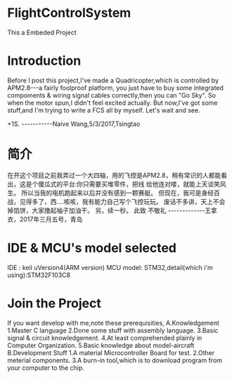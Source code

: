 # FlightControlSystem
This a Embeded Project
# Introduction
Before I post this project,I've made a Quadricopter,which is controlled by APM2.8---a fairly foolproof platform,
you just have to buy some integrated compoments & wiring signal cables correctly,then you can "Go Sky".
So when the motor spun,I didn't feel excited actually.
But now,I've got some stuff,and I'm trying to write a FCS all by myself.
Let's wait and see.

+1S.
              -----------Naive Wang,5/3/2017,Tsingtao
# 简介
在开这个项目之前我弄过一个大四轴，用的飞控是APM2.8，稍有常识的人都能看出，这是个傻瓜式的平台:你只需要买堆零件，把线
给他连对喽，就能上天谈笑风生。
所以当我的电机跑起来以后并没有感到一颗赛艇。
但现在，我可是身经百战，见得多了，西....咳咳，我有能力自己写个飞控玩玩。
废话不多讲，天上不会掉馅饼，大家撸起袖子加油干。
另，续一秒。
此致
            不敬礼
            -------------王拿衣，2017年三月五号，青岛
# IDE & MCU's model selected
IDE : keil uVersion4(ARM version)
MCU model: STM32,detail(which i'm using):STM32F103C8
# Join the Project
If you want develop with me,note these prerequisities,
A.Knowledgement
1.Master C language
2.Done some stuff with assembly language.
3.Basic signal & circuit knowledgement.
4.At least comprehended plainly in Computer Organization.
5.Basic knowledge about model-aircraft
B.Development Stuff
1.A material Microcontroller Board for test.
2.Other meterial components.
3.A burn-in tool,which is to download program from your computer to the chip.
